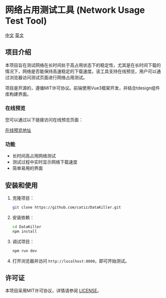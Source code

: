 # 网络占用测试工具 (Network Usage Test Tool)
[中文](./README.md) [英文](./README_EN.md)
## 项目介绍

本项目旨在测试网络在长时间处于高占用状态下的稳定性，尤其是在长时间下载的情况下，网络是否能保持高速稳定的下载速度。该工具支持在线预览，用户可以通过浏览器访问测试页面进行网络占用测试。

项目是开源的，遵循MIT许可协议。前端使用Vue3框架开发，并结合tdesign组件库构建界面。

### 在线预览

您可以通过以下链接访问在线预览页面：

[在线预览地址](https://kill.catiz.eu.org)

### 功能

- 长时间高占用网络测试
- 测试过程中实时显示网络下载速度
- 简单易用的界面

## 安装和使用

1. 克隆项目：

    ```bash
    git clone https://github.com/catiz/DataKiller.git
    ```

2. 安装依赖：

    ```bash
    cd DataKiller
    npm install
    ```

3. 调试项目：

    ```bash
    npm run dev
    ```

4. 打开浏览器并访问 `http://localhost:8080`，即可开始测试。

## 许可证

本项目采用MIT许可协议，详情请参阅 [LICENSE](./LICENSE)。
